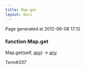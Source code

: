 ```yaml
---
title: Map.get
layout: docs
---
```


<div class="bottom_right_note">Page generated at 2012-06-08 17:12</div>
<h3><span class="minor">function</span> Map.get</h3>

Map.get(self, <a href="/docs/any.html">any</a>) -> <a href="/docs/any.html">any</a>
<p></p>

<p><span class="extra_minor">Term#207</span></p>
